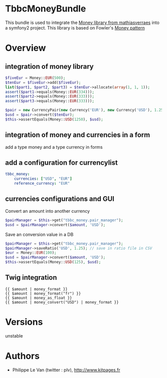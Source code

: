 TbbcMoneyBundle
===============

This bundle is used to integrate the [Money library from mathiasverraes](https://github.com/mathiasverraes/money) into
a symfony2 project.
This library is based on Fowler's [Money pattern](http://blog.verraes.net/2011/04/fowler-money-pattern-in-php/)

# Overview

## integration of money library

```php
$fiveEur = Money::EUR(500);
$tenEur = $fiveEur->add($fiveEur);
list($part1, $part2, $part3) = $tenEur->allocate(array(1, 1, 1));
assert($part1->equals(Money::EUR(334)));
assert($part2->equals(Money::EUR(333)));
assert($part3->equals(Money::EUR(333)));

$pair = new CurrencyPair(new Currency('EUR'), new Currency('USD'), 1.2500);
$usd = $pair->convert($tenEur);
$this->assertEquals(Money::USD(1250), $usd);
```

## integration of money and currencies in a form

add a type money and a type currency in forms

## add a configuration for currencylist

```yaml
tbbc_money:
    currencies: ["USD", "EUR"]
    reference_currency: "EUR"
```

## currencies configurations and GUI

Convert an amount into another currency
```php
$pairManager = $this->get("tbbc_money.pair_manager");
$usd = $pairManager->convert($amount, 'USD');
```

Save an conversion value in a DB
```php
$pairManager = $this->get("tbbc_money.pair_manager");
$pairManager->saveRatio('USD', 1.25); // save in ratio file in CSV
$eur = Money::EUR(100);
$usd = $pairManager->convert($amount, 'USD');
$this->assertEquals(Money::USD(125), $usd);
```

## Twig integration

```twig
{{ $amount | money_format }}
{{ $amount | money_format("fr") }}
{{ $amount | money_as_float }}
{{ $amount | money_convert("USD") | money_format }}
```

# Versions

unstable

# Authors

* Philippe Le Van (twitter : plv), http://www.kitpages.fr